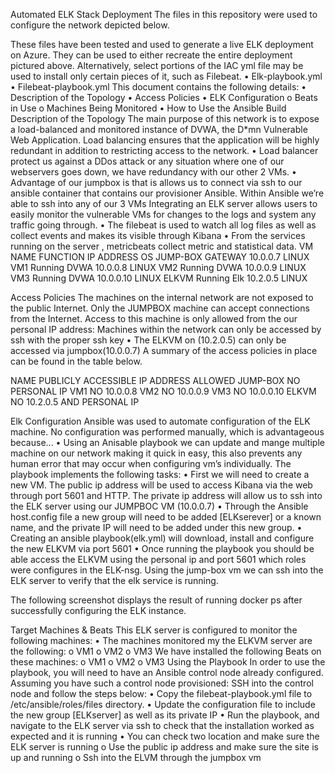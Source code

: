 Automated ELK Stack Deployment
The files in this repository were used to configure the network depicted below.
 
These files have been tested and used to generate a live ELK deployment on Azure. They can be used to either recreate the entire deployment pictured above. Alternatively, select portions of the IAC yml file may be used to install only certain pieces of it, such as Filebeat.
•	Elk-playbook.yml
•	Filebeat-playbook.yml
This document contains the following details:
•	Description of the Topology
•	Access Policies
•	ELK Configuration 
o	Beats in Use
o	Machines Being Monitored
•	How to Use the Ansible Build
Description of the Topology
The main purpose of this network is to expose a load-balanced and monitored instance of DVWA, the D*mn Vulnerable Web Application.
Load balancing ensures that the application will be highly redundant in addition to restricting access to the network.
•	Load balancer protect us against a DDos attack or any situation where one of our webservers goes down, we have redundancy with our other 2 VMs.
•	Advantage of our jumpbox is that is allows us to connect via ssh to our ansible container that contains our provisioner Ansible. Within Ansible we’re able to ssh into any of our 3 VMs
Integrating an ELK server allows users to easily monitor the vulnerable VMs for changes to the logs and system any traffic going through.
•	The filebeat is used to watch all log files as well as collect events and makes its visible through Kibana
•	From the services running on the server , metricbeats collect metric and statistical data.
VM NAME	FUNCTION	IP ADDRESS	OS
JUMP-BOX	GATEWAY	10.0.0.7	LINUX
VM1	Running DVWA	10.0.0.8	LINUX
VM2	Running DVWA	10.0.0.9	LINUX
VM3	Running DVWA	10.0.0.10	LINUX
ELKVM	Running Elk	10.2.0.5	LINUX

Access Policies
The machines on the internal network are not exposed to the public Internet.
Only the JUMPBOX machine can accept connections from the Internet. Access to this machine is only allowed from the our personal IP address:
Machines within the network can only be accessed by ssh with the proper ssh key
•	The ELKVM on (10.2.0.5) can only be accessed via jumpbox(10.0.0.7)
A summary of the access policies in place can be found in the table below.


NAME	PUBLICLY ACCESSIBLE	IP ADDRESS ALLOWED
JUMP-BOX	NO	PERSONAL IP 
VM1	NO	10.0.0.8
VM2	NO	10.0.0.9
VM3	NO	10.0.0.10
ELKVM	NO	10.2.0.5 AND PERSONAL IP

Elk Configuration
Ansible was used to automate configuration of the ELK machine. No configuration was performed manually, which is advantageous because...
•	Using an Anisable playbook we can update and mange multiple machine on our network making it quick in easy, this also prevents any human error that may occur when configuring vm’s individually. 
The playbook implements the following tasks:
•	First we will need to create a new VM. The public ip address will be used to access Kibana via the web through port 5601 and HTTP. The private ip address will allow us to ssh into the ELK server using our JUMPBOC VM (10.0.0.7)
•	Through the Ansible host.config file a new group will need to be added [ELKserever] or a known name, and the private IP will need to be added under this new group.
•	Creating an ansible playbook(elk.yml) will download, install and configure the new ELKVM via port 5601
•	Once running the playbook you should be able access the ELKVM using the personal ip and port 5601 which roles were configures in the ELK-nsg. Using the jump-box vm we can ssh into the ELK server to verify that the elk service is running.

The following screenshot displays the result of running docker ps after successfully configuring the ELK instance.





Target Machines & Beats
This ELK server is configured to monitor the following machines:
•	The machines monitored my the ELKVM server are the following:
o	VM1
o	VM2
o	VM3
We have installed the following Beats on these machines:
o	VM1
o	VM2
o	VM3
Using the Playbook
In order to use the playbook, you will need to have an Ansible control node already configured. Assuming you have such a control node provisioned:
SSH into the control node and follow the steps below:
•	Copy the filebeat-playbook.yml file to /etc/ansible/roles/files directory.
•	Update the configuration file to include the new group [ELKserver] as well as its private IP
•	Run the playbook, and navigate to the ELK server via ssh to check that the installation worked as expected and it is running
•	You can check two location and make sure the ELK server is running
o	Use the public ip address and make sure the site is up and running
o	Ssh into the ELVM through the jumpbox vm
